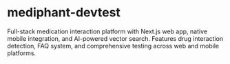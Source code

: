 # mediphant-devtest
Full-stack medication interaction platform with Next.js web app, native mobile integration, and AI-powered vector search. Features drug interaction detection, FAQ system, and comprehensive testing across web and mobile platforms.

